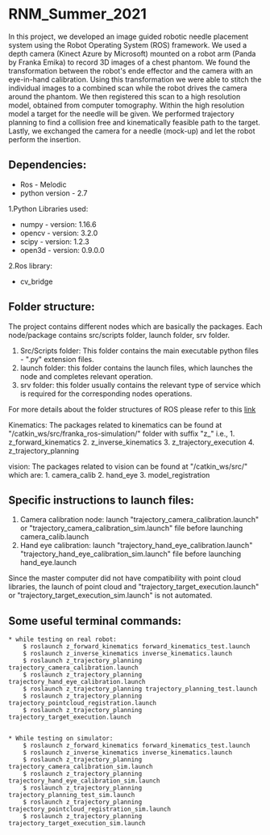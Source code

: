 # RNM_Summer_2021

In this project, we developed an image guided robotic needle placement system using the Robot Operating System (ROS) framework. We used a depth camera (Kinect Azure by Microsoft) mounted on a robot arm (Panda by Franka Emika) to record 3D images of a chest phantom. We found the transformation between the robot's ende effector and the camera with an eye-in-hand calibration. Using this transformation we were able to stitch the individual images to a combined scan while the robot drives the camera around the phantom. We then registered this scan to a high resolution model, obtained from computer tomography. Within the high resolution model a target for the needle will be given. We performed  trajectory planning to find a collision free and kinematically feasible path to the target. Lastly, we exchanged the camera for a needle (mock-up) and let the robot perform the insertion.

## Dependencies:

* Ros - Melodic
* python version - 2.7


1.Python Libraries used:
* numpy - version: 1.16.6
* opencv - version: 3.2.0
* scipy - version: 1.2.3
* open3d - version: 0.9.0.0

2.Ros library:
* cv_bridge

## Folder structure:
The project contains different nodes which are basically the packages. Each node/package contains src/scripts folder, launch folder, srv folder.
	
1. Src/Scripts folder: This folder contains the main executable python files - ".py" extension files.
2. launch folder: this folder contains the launch files, which launches the node and completes relevant operation.
3. srv folder: this folder usually contains the relevant type of service which is required for the corresponding nodes operations.

For more details about the folder structures of ROS please refer to this [link](http://wiki.ros.org/Packages)

Kinematics:
	The packages related to kinematics can be found at "/catkin_ws/src/franka_ros-simulation/" folder with suffix "z_" i.e., 
	1. z_forward_kinematics
	2. z_inverse_kinematics
	3. z_trajectory_execution
	4. z_trajectory_planning


vision: 
	The packages related to vision can be found at "/catkin_ws/src/" which are:
	1. camera_calib
	2. hand_eye
	3. model_registration

## Specific instructions to launch files:
	
1. Camera calibration node:
	launch "trajectory_camera_calibration.launch" or "trajectory_camera_calibration_sim.launch" file before launching camera_calib.launch
2. Hand eye calibration:
	launch "trajectory_hand_eye_calibration.launch" "trajectory_hand_eye_calibration_sim.launch" file before launching hand_eye.launch

Since the master computer did not have compatibility with point cloud libraries, the launch of point cloud and "trajectory_target_execution.launch" or "trajectory_target_execution_sim.launch" is 
not automated.

## Some useful terminal commands:
	
	* while testing on real robot:
		$ roslaunch z_forward_kinematics forward_kinematics_test.launch
		$ roslaunch z_inverse_kinematics inverse_kinematics.launch
		$ roslaunch z_trajectory_planning trajectory_camera_calibration.launch
		$ roslaunch z_trajectory_planning trajectory_hand_eye_calibration.launch
		$ roslaunch z_trajectory_planning trajectory_planning_test.launch
		$ roslaunch z_trajectory_planning trajectory_pointcloud_registration.launch
		$ roslaunch z_trajectory_planning trajectory_target_execution.launch


	* While testing on simulator:
		$ roslaunch z_forward_kinematics forward_kinematics_test.launch
		$ roslaunch z_inverse_kinematics inverse_kinematics.launch
		$ roslaunch z_trajectory_planning trajectory_camera_calibration_sim.launch
		$ roslaunch z_trajectory_planning trajectory_hand_eye_calibration_sim.launch
		$ roslaunch z_trajectory_planning trajectory_planning_test_sim.launch
		$ roslaunch z_trajectory_planning trajectory_pointcloud_registration_sim.launch
		$ roslaunch z_trajectory_planning trajectory_target_execution_sim.launch

